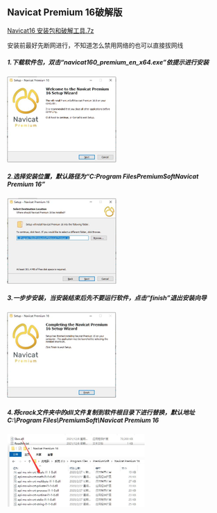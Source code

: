 ## Navicat Premium 16破解版

[Navicat16 安装包和破解工具.7z](../assets/1659272793335.7z)



安装前最好先断网进行，不知道怎么禁用网络的也可以直接拔网线

##### 1.下载软件包，双击“navicat160_premium_en_x64.exe”依提示进行安装

<img src="../assets/1659272793602.jpeg" style="zoom: 50%;" />

##### 2.选择安装位置，默认路径为“C:Program FilesPremiumSoftNavicat Premium 16”

<img src="../assets/1659272793618.jpeg" style="zoom: 50%;" />

##### 3.一步步安装，当安装结束后先不要运行软件，点击“finish”退出安装向导

<img src="../assets/1659272793634.jpeg" style="zoom:50%;" />

##### 4.将crack文件夹中的dll文件复制到软件根目录下进行替换，默认地址C:\Program Files\PremiumSoft\Navicat Premium 16

<img src="../assets/1659272793650.jpeg" style="zoom:50%;" />

